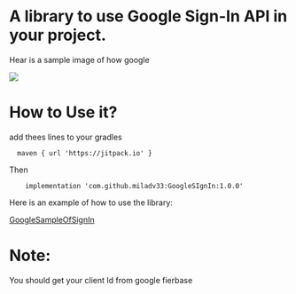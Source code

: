 # A library to use Google Sign-In API  in your project.

Hear is a sample image of how google 

![](https://developers.google.com/static/identity/sign-in/android/images/google-sign-in.png)

# How to Use it?
add thees lines to your gradles

```   maven { url 'https://jitpack.io' } ```

Then

```     implementation 'com.github.miladv33:GoogleSIgnIn:1.0.0' ```

Here is an example of how to use the library:

[GoogleSampleOfSignIn](https://github.com/miladv33/GoogleSampleOfSignIn)


# Note:
You should get your client Id from google fierbase 

